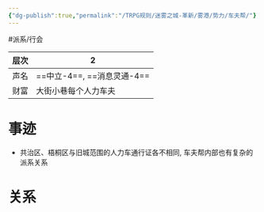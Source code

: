 ```yaml
---
{"dg-publish":true,"permalink":"/TRPG规则/迷雾之城-革新/雾港/势力/车夫帮/"}
---
```


#派系/行会 

| 层次  | 2                    |
| --- | -------------------- |
| 声名  | ==中立-4==, ==消息灵通-4== |
| 财富  | 大街小巷每个人力车夫           |
# 事迹
- 共治区、梧桐区与旧城范围的人力车通行证各不相同, 车夫帮内部也有复杂的派系关系
# 关系